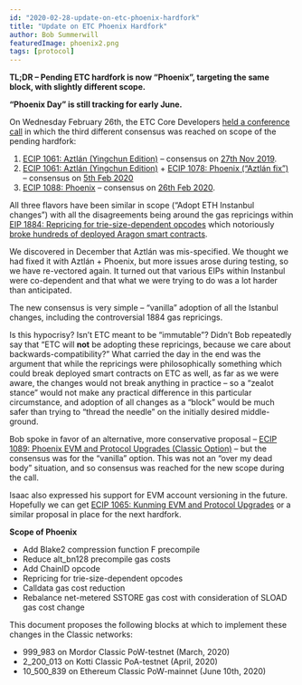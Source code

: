 ```yaml
---
id: "2020-02-28-update-on-etc-phoenix-hardfork"
title: "Update on ETC Phoenix Hardfork"
author: Bob Summerwill
featuredImage: phoenix2.png
tags: [protocol]
---
```


**TL;DR – Pending ETC hardfork is now “Phoenix”, targeting the same block, with slightly different scope.**

**“Phoenix Day” is still tracking for early June.**

On Wednesday February 26th, the ETC Core Developers [held a conference call](http://www.youtube.com/watch?v=HzcJL3rVbpU) in which the third different consensus was reached on scope of the pending hardfork:

1. [ECIP 1061: Aztlán (Yingchun Edition)](http://ecips.ethereumclassic.org/ECIPs/ecip-1061) – consensus on [27th Nov 2019](http://github.com/ethereumclassic/ECIPs/issues/177).
2. [ECIP 1061: Aztlán (Yingchun Edition)](http://ecips.ethereumclassic.org/ECIPs/ecip-1061) + [ECIP 1078: Phoenix (“Aztlán fix”)](http://ecips.ethereumclassic.org/ECIPs/ecip-1078) – consensus on [5th Feb 2020](http://github.com/ethereumclassic/ECIPs/issues/284)
3. [ECIP 1088: Phoenix](http://ecips.ethereumclassic.org/ECIPs/ecip-1088) – consensus on [26th Feb 2020](http://github.com/ethereumclassic/ECIPs/issues/298).

All three flavors have been similar in scope (“Adopt ETH Instanbul changes”) with all the disagreements being around the gas repricings within [EIP 1884: Repricing for trie-size-dependent opcodes](http://eips.ethereum.org/EIPS/eip-1884) which notoriously [broke hundreds of deployed Aragon smart contracts](http://www.coindesk.com/ethereums-istanbul-upgrade-will-break-680-smart-contracts-on-aragon).

We discovered in December that Aztlán was mis-specified.  We thought we had fixed it with Aztlán + Phoenix, but more issues arose during testing, so we have re-vectored again.   It turned out that various EIPs within Instanbul were co-dependent and that what we were trying to do was a lot harder than anticipated.

The new consensus is very simple – “vanilla” adoption of all the Istanbul changes, including the controversial 1884 gas repricings.

Is this hypocrisy?   Isn’t ETC meant to be “immutable”?   Didn’t Bob repeatedly say that “ETC will **not** be adopting these repricings, because we care about backwards-compatibility?”    What carried the day in the end was the argument that while the repricings were philosophically something which could break deployed smart contracts on ETC as well, as far as we were aware, the changes would not break anything in practice – so a “zealot stance” would not make any practical difference in this particular circumstance, and adoption of all changes as a “block” would be much safer than trying to “thread the needle” on the initially desired middle-ground.

Bob spoke in favor of an alternative, more conservative proposal – [ECIP 1089: Phoenix EVM and Protocol Upgrades (Classic Option)](http://ecips.ethereumclassic.org/ECIPs/ecip-1089) – but the consensus was for the “vanilla” option.   This was not an “over my dead body” situation, and so consensus was reached for the new scope during the call.

Isaac also expressed his support for EVM account versioning in the future.  Hopefully we can get [ECIP 1065: Kunming EVM and Protocol Upgrades](http://ecips.ethereumclassic.org/ECIPs/ecip-1065) or a similar proposal in place for the next hardfork.

**Scope of Phoenix**

* Add Blake2 compression function F precompile
* Reduce alt_bn128 precompile gas costs
* Add ChainID opcode
* Repricing for trie-size-dependent opcodes
* Calldata gas cost reduction
* Rebalance net-metered SSTORE gas cost with consideration of SLOAD gas cost change

This document proposes the following blocks at which to implement these changes in the Classic networks:

* 999_983 on Mordor Classic PoW-testnet (March, 2020)
* 2_200_013 on Kotti Classic PoA-testnet (April, 2020)
* 10_500_839 on Ethereum Classic PoW-mainnet (June 10th, 2020)

